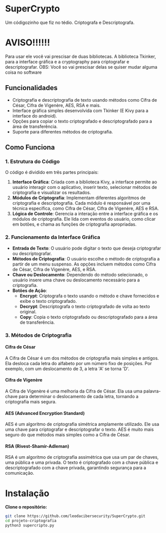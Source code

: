 # SuperCrypto
Um códigozinho que fiz no tédio. Criptografa e Descriptografa.

# AVISO!!!!!!
Para usar ele você vai prescisar de duas bibliotecas. 
A biblioteca Tkinker, para a interface gráfica e a cryptography para criptografar e descriptografar.
OBS: Você so vai prescisar delas se quiser mudar alguma coisa no software

## Funcionalidades

- Criptografia e descriptografia de texto usando métodos como Cifra de César, Cifra de Vigenère, AES, RSA e mais.
- Interface gráfica simples desenvolvida com Tkinker (E Kivy para a interface do android).
- Opções para copiar o texto criptografado e descriptografado para a área de transferência.
- Suporte para diferentes métodos de criptografia.

## Como Funciona

### 1. Estrutura do Código

O código é dividido em três partes principais:

1. **Interface Gráfica**: Criada com a biblioteca Kivy, a interface permite ao usuário interagir com o aplicativo, inserir texto, selecionar métodos de criptografia e visualizar os resultados.
2. **Módulos de Criptografia**: Implementam diferentes algoritmos de criptografia e descriptografia. Cada módulo é responsável por uma técnica específica, como Cifra de César, Cifra de Vigenère, AES e RSA.
3. **Lógica de Controle**: Gerencia a interação entre a interface gráfica e os módulos de criptografia. Ele lida com eventos do usuário, como clicar em botões, e chama as funções de criptografia apropriadas.

### 2. Funcionamento da Interface Gráfica

- **Entrada de Texto**: O usuário pode digitar o texto que deseja criptografar ou descriptografar.
- **Métodos de Criptografia**: O usuário escolhe o método de criptografia a partir de um menu suspenso. As opções incluem métodos como Cifra de César, Cifra de Vigenère, AES, e RSA.
- **Chave ou Deslocamento**: Dependendo do método selecionado, o usuário insere uma chave ou deslocamento necessário para a criptografia.
- **Botões de Ação**:
  - **Encrypt**: Criptografa o texto usando o método e chave fornecidos e exibe o texto criptografado.
  - **Decrypt**: Descriptografa o texto criptografado de volta ao texto original.
  - **Copy**: Copia o texto criptografado ou descriptografado para a área de transferência.

### 3. Métodos de Criptografia

#### Cifra de César

A Cifra de César é um dos métodos de criptografia mais simples e antigos. Ela desloca cada letra do alfabeto por um número fixo de posições. Por exemplo, com um deslocamento de 3, a letra 'A' se torna 'D'.

#### Cifra de Vigenère

A Cifra de Vigenère é uma melhoria da Cifra de César. Ela usa uma palavra-chave para determinar o deslocamento de cada letra, tornando a criptografia mais segura.

#### AES (Advanced Encryption Standard)

AES é um algoritmo de criptografia simétrica amplamente utilizado. Ele usa uma chave para criptografar e descriptografar o texto. AES é muito mais seguro do que métodos mais simples como a Cifra de César.

#### RSA (Rivest-Shamir-Adleman)

RSA é um algoritmo de criptografia assimétrica que usa um par de chaves, uma pública e uma privada. O texto é criptografado com a chave pública e descriptografado com a chave privada, garantindo segurança para a comunicação.

# Instalação
**Clone o repositório:**
   ```bash
   git clone https://github.com/leodacibersecurity/SuperCrypto.git
   cd projeto-criptografia
python3 supercripto.py
